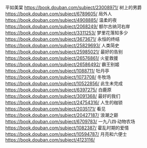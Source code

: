 平如美棠 https://book.douban.com/subject/23008971/
树上的男爵 https://book.douban.com/subject/6789605/
局外人 https://book.douban.com/subject/4908885/
温柔的夜 https://book.douban.com/subject/2068249/
额尔古纳河右岸 https://book.douban.com/subject/3311253/
梦里花落知多少 https://book.douban.com/subject/3673671/
永恒的终结 https://book.douban.com/subject/25829693/
人类简史 https://book.douban.com/subject/25985021/
最好的告别 https://book.douban.com/subject/26576861/
火星救援 https://book.douban.com/subject/26586492/
霸王别姬 https://book.douban.com/subject/1088711/
牡丹亭 https://book.douban.com/subject/1073708/
冬牧场 https://book.douban.com/subject/10522856/
此生未完成 https://book.douban.com/subject/6397275/
白鹿原 https://book.douban.com/subject/3091368/
最好的我们 https://book.douban.com/subject/24754316/
人生的枷锁 https://book.douban.com/subject/2035171/
看见 https://book.douban.com/subject/20427187/
浪潮之巅 https://book.douban.com/subject/6709783/
一九八四·动物农场 https://book.douban.com/subject/1082387/
霍乱时期的爱情 https://book.douban.com/subject/10594787/
月亮和六便士 https://book.douban.com/subject/4123116/
